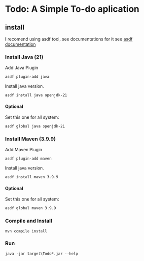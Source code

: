 # Todo: A Simple To-do aplication

## install

I recomend using asdf tool, see documentations for it see [asdf documentation](https://asdf-vm.com/guide/getting-started.html)

### Install Java (21)

Add Java Plugin
```bash
asdf plugin-add java
```


Install java version.
```bash
asdf install java openjdk-21
```

#### Optional

Set this one for all system:
```bash
asdf global java openjdk-21
```

### Install Maven (3.9.9)

Add Maven Plugin
```bash
asdf plugin-add maven
```

Install java version.
```bash
asdf install maven 3.9.9
```


#### Optional


Set this one for all system:
```bash
asdf global maven 3.9.9
```
### Compile and Install

```
mvn compile install
```

### Run

```
java -jar target\Todo*.jar --help
```
